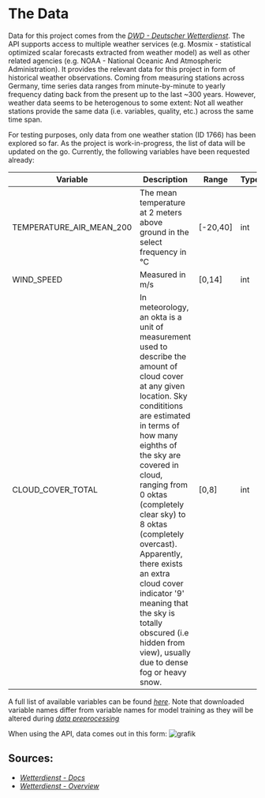 # The Data

Data for this project comes from the *[DWD - Deutscher Wetterdienst](https://github.com/earthobservations/wetterdienst)*. The API supports access to multiple weather services (e.g. Mosmix - statistical optimized scalar forecasts extracted from weather model) as well as other related agencies (e.g. NOAA - National Oceanic And Atmospheric Administration). It provides the relevant data for this project in form of historical weather observations. Coming from measuring stations across Germany, time series data ranges from minute-by-minute to yearly frequency dating back from the present up to the last ~300 years. However, weather data seems to be heterogenous to some extent: Not all weather stations provide the same data (i.e. variables, quality, etc.) across the same time span.

For testing purposes, only data from one weather station (ID 1766) has been explored so far. As the project is work-in-progress, the list of data will be updated on the go. Currently, the following variables have been 
requested already:

<!---
TABLE for variable description
- made and copied with https://www.tablesgenerator.com/markdown_tables#     
    -->
| Variable | Description | Range | Type |
|---|---|---|---|
| TEMPERATURE_AIR_MEAN_200 | The mean temperature at 2 meters above ground in the select frequency in °C | [-20,40] | int |
| WIND_SPEED | Measured in m/s | [0,14] | int |
| CLOUD_COVER_TOTAL | In meteorology, an okta is a unit of measurement used to describe the amount of cloud cover at any given location. Sky condititions are estimated in terms of how many eighths of the sky are covered in cloud, ranging from 0 oktas (completely clear sky) to 8 oktas (completely overcast). Apparently, there exists an extra cloud cover indicator '9' meaning that the sky is totally obscured (i.e  hidden from view), usually due to dense fog or heavy snow. | [0,8] | int |

A full list of available variables can be found *[here](https://wetterdienst.readthedocs.io/en/latest/data/parameters.html)*. Note that downloaded variable names differ from variable names for model training as they
will be altered during *[data preprocessing](https://github.com/Vinnie117/ML-for-Weather/blob/main/Docs/preprocessing.md)* 

When using the API, data comes out in this form:
![grafik](https://user-images.githubusercontent.com/52510339/175810749-8c117922-5f34-4c24-943a-e82e794f6311.png)




## Sources:
- *[Wetterdienst - Docs](https://wetterdienst.readthedocs.io/en/latest/index.html)*
- *[Wetterdienst - Overview](https://www.dwd.de/EN/ourservices/cdc/cdc_ueberblick-klimadaten_en.html)*

